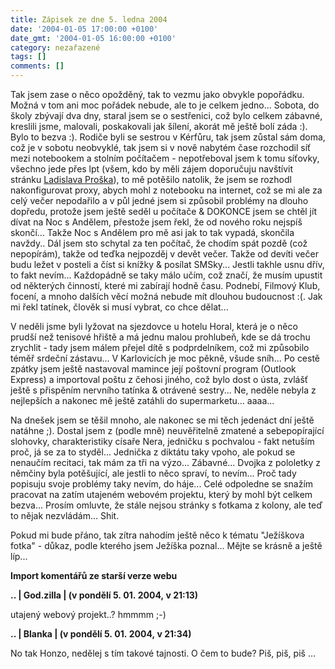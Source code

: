 ```yaml
---
title: Zápisek ze dne 5. ledna 2004
date: '2004-01-05 17:00:00 +0100'
date_gmt: '2004-01-05 16:00:00 +0100'
category: nezařazené
tags: []
comments: []
---
```

<p>Tak jsem zase o něco opožděný, tak to vezmu jako obvykle popořádku. Možná v tom ani moc  pořádek nebude, ale to je celkem jedno... Sobota, do školy zbývají dva dny, staral jsem se o sestřenici,  což bylo celkem zábavné, kreslili jsme, malovali, poskakovali jak šílení, akorát mě ještě bolí záda :).  Bylo to bezva :). Rodiče byli se sestrou v Kérfůru, tak jsem zůstal sám doma, což je v sobotu  neobvyklé, tak jsem si v nově nabytém čase rozchodil síť mezi notebookem a stolním počítačem -  nepotřeboval jsem k tomu síťovky, všechno jede přes lpt (všem, kdo by měli zájem doporučuju  navštívit stránku  <a href="http://www.ms.mff.cuni.cz/~prosl0am/index.php?file=soft_drivers%E2%8C%A9=cz">Ladislava Proška</a>),  to mě potěšilo natolik, že jsem se rozhodl nakonfigurovat proxy, abych mohl z notebooku na internet,  což se mi ale za celý večer nepodařilo a v půl jedné jsem si způsobil problémy na dlouho dopředu,  protože jsem ještě seděl u počítače &amp; DOKONCE jsem se chtěl jít dívat na Noc s Andělem, přestože jsem  řekl, že od nového roku nejspíš skončí... Takže Noc s Andělem pro mě asi jak to tak vypadá, skončila  navždy.. Dál jsem sto schytal za ten počítač, že chodím spát pozdě (což nepopírám), takže od teďka nejpozděj  v devět večer. Takže od devíti večer budu ležet v posteli a číst si knížky &amp; posílat SMSky... Jestli  takhle usnu dřív, to fakt nevím... Každopádně se taky málo učím, což značí, že musím upustit od některých  činností, které mi zabírají hodně času. Podnebí, Filmový Klub, focení, a mnoho dalších věcí možná  nebude mít dlouhou budoucnost :(. Jak mi řekl tatínek, člověk si musí vybrat, co chce dělat...</p>
<p>V neděli jsme byli lyžovat na sjezdovce u hotelu Horal, která je o něco prudší než tenisové hřiště  a má jednu malou prohlubeň, kde se dá trochu zrychlit - tady jsem málem přejel dítě s podprdelníkem,  což mi způsobilo téměř srdeční zástavu... V Karlovicích je moc pěkně, všude sníh... Po cestě zpátky  jsem ještě nastavoval mamince její poštovní program (Outlook Express) a importoval poštu z čehosi jiného,  což bylo dost o ústa, zvlášť ještě s přispěním nervního tatínka &amp; otrávené sestry... Ne, neděle  nebyla z nejlepších a nakonec mě ještě zatáhli do supermarketu... aaaa...</p>
<p>Na dnešek jsem se těšil mnoho, ale nakonec se mi těch jedenáct dní ještě natáhne ;). Dostal  jsem z (podle mně) neuvěřitelně zmatené a sebepopírající slohovky, charakteristiky císaře Nera,  jedničku s pochvalou - fakt netuším proč, já se za to styděl... Jednička z diktátu taky vpoho,  ale pokud se nenaučím recitaci, tak mám za tři na výzo... Zábavné... Dvojka z pololetky z němčiny  byla potěšující, ale jestli to něco spraví, to nevím... Proč tady popisuju svoje problémy taky nevím,  do háje... Celé odpoledne se snažím pracovat na zatím utajeném webovém projektu, který by mohl být celkem  bezva... Prosím omluvte, že stále nejsou stránky s fotkama z kolony, ale teď to nějak nezvládám... Shit.</p>
<p>Pokud mi bude přáno, tak zítra nahodím ještě něco k tématu &quot;Ježíškova fotka&quot; - důkaz, podle  kterého jsem Ježíška poznal... Mějte se krásně a ještě líp...</p>
<div class="import-komentaru">
<p><strong>Import komentářů ze starší verze webu</strong></p>
<div class="comment">
<p style="font-weight:bold"><span class="compredmet">..</span> | <span class="comname">God.zilla</span> | (v&nbsp;pondělí&nbsp;5.&nbsp;01.&nbsp;2004,&nbsp;v&nbsp;21:13)</p>
<p>utajený webový projekt..? hmmmm ;-) </p>
</div>
<div class="comment">
<p style="font-weight:bold"><span class="compredmet">..</span> | <span class="comname">Blanka</span> | (v&nbsp;pondělí&nbsp;5.&nbsp;01.&nbsp;2004,&nbsp;v&nbsp;21:34)</p>
<p>No tak Honzo, nedělej s tím takové tajnosti. O čem to bude? Piš, piš, piš ... </p>
</div>
</div>
